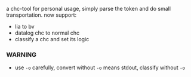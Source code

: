 a chc-tool for personal usage, simply parse the token and do small transportation.
now support:
- lia to bv
- datalog chc to normal chc
- classify a chc and set its logic

### WARNING
- use `-o` carefully, convert without `-o` means stdout, classify without `-o`